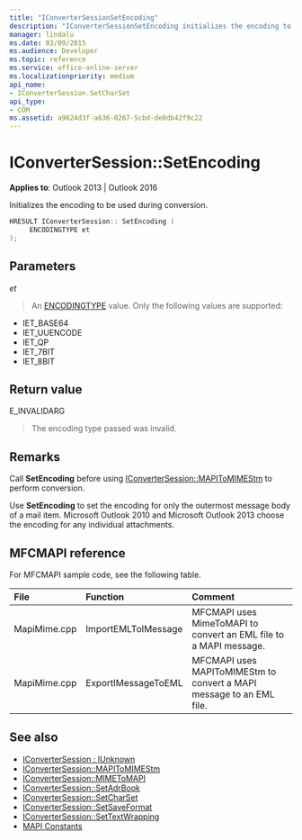 ```yaml
---
title: "IConverterSessionSetEncoding"
description: "IConverterSessionSetEncoding initializes the encoding to be used during conversion. This article describes its syntax, parameters, return value, and remarks."
manager: lindalu
ms.date: 03/09/2015
ms.audience: Developer
ms.topic: reference
ms.service: office-online-server
ms.localizationpriority: medium
api_name:
- IConverterSession.SetCharSet
api_type:
- COM
ms.assetid: a9624d3f-a636-0267-5cbd-de0db42f9c22
---
```


# IConverterSession::SetEncoding

**Applies to**: Outlook 2013 | Outlook 2016 
  
Initializes the encoding to be used during conversion.
  
```cpp
HRESULT IConverterSession:: SetEncoding ( 
     ENCODINGTYPE et 
);
```

## Parameters

_et_
  
> An [ENCODINGTYPE](https://msdn.microsoft.com/library/aa374936%28VS.85%29.aspx) value. Only the following values are supported: 
    
   - IET_BASE64
   - IET_UUENCODE
   - IET_QP
   - IET_7BIT
   - IET_8BIT
    
## Return value

E_INVALIDARG
  
> The encoding type passed was invalid.
    
## Remarks

Call **SetEncoding** before using [IConverterSession::MAPIToMIMEStm](iconvertersession-mapitomimestm.md) to perform conversion. 
  
Use **SetEncoding** to set the encoding for only the outermost message body of a mail item. Microsoft Outlook 2010 and Microsoft Outlook 2013 choose the encoding for any individual attachments. 
  
## MFCMAPI reference

For MFCMAPI sample code, see the following table.
  
|**File**|**Function**|**Comment**|
|:-----|:-----|:-----|
|MapiMime.cpp  <br/> |ImportEMLToIMessage  <br/> |MFCMAPI uses MimeToMAPI to convert an EML file to a MAPI message. |
|MapiMime.cpp  <br/> |ExportIMessageToEML  <br/> |MFCMAPI uses MAPIToMIMEStm to convert a MAPI message to an EML file. |
   
## See also

- [IConverterSession : IUnknown](iconvertersessioniunknown.md)
- [IConverterSession::MAPIToMIMEStm](iconvertersession-mapitomimestm.md)
- [IConverterSession::MIMEToMAPI](iconvertersession-mimetomapi.md)
- [IConverterSession::SetAdrBook](iconvertersession-setadrbook.md)
- [IConverterSession::SetCharSet](iconvertersession-setcharset.md)
- [IConverterSession::SetSaveFormat](iconvertersession-setsaveformat.md)
- [IConverterSession::SetTextWrapping](iconvertersession-settextwrapping.md)
- [MAPI Constants](mapi-constants.md)

